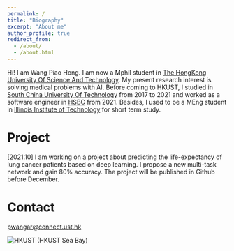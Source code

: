 ```yaml
---
permalink: /
title: "Biography"
excerpt: "About me"
author_profile: true
redirect_from: 
  - /about/
  - /about.html
---
```


Hi! I am Wang Piao Hong. I am now a Mphil student in [The HongKong University Of Science And Technology](https://hkust.edu.hk/zh-hans). My present research interest is solving medical problems with AI. Before coming to HKUST, I studied in [South China University Of Technology](https://www.scut.edu.cn/en/) from 2017 to 2021 and worked as a software engineer in [HSBC](https://www.hsbc.com/) from 2021. Besides, I used to be a MEng student in [Illinois Institute of Technology](https://www.iit.edu/) for short term study.

# Project
[2021.10] I am working on a project about predicting the life-expectancy of lung cancer patients based on deep learning. I propose a new multi-task network and gain 80% accuracy. The project will be published in Github before December.

# Contact
pwangar@connect.ust.hk
<br />

![HKUST](https://s3.bmp.ovh/imgs/2021/10/cc85a5d970d1609c.jpg)
(HKUST Sea Bay)

